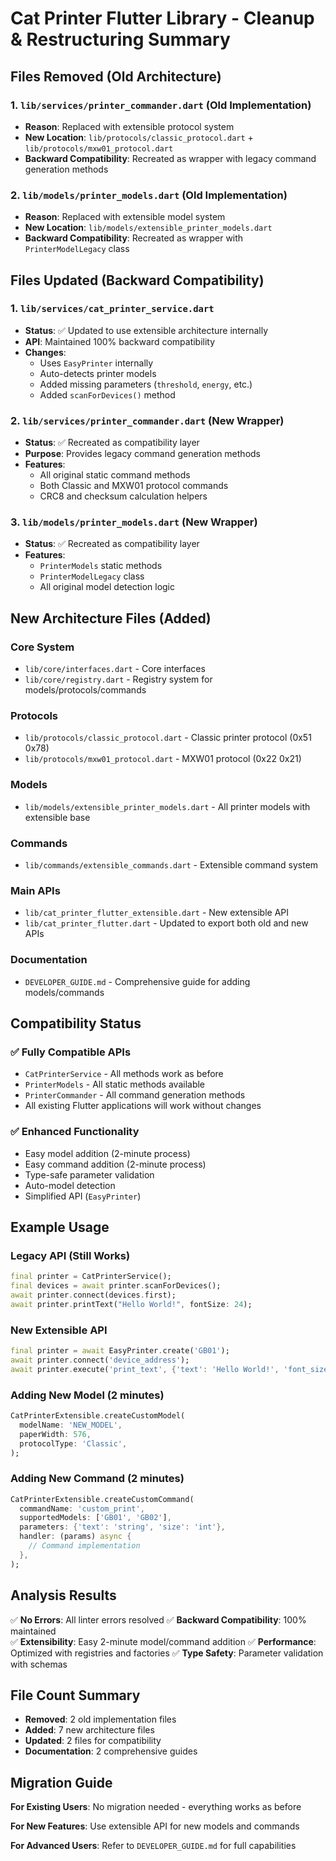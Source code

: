 # Cat Printer Flutter Library - Cleanup & Restructuring Summary

## Files Removed (Old Architecture)

### 1. `lib/services/printer_commander.dart` (Old Implementation)
- **Reason**: Replaced with extensible protocol system
- **New Location**: `lib/protocols/classic_protocol.dart` + `lib/protocols/mxw01_protocol.dart`
- **Backward Compatibility**: Recreated as wrapper with legacy command generation methods

### 2. `lib/models/printer_models.dart` (Old Implementation) 
- **Reason**: Replaced with extensible model system
- **New Location**: `lib/models/extensible_printer_models.dart`
- **Backward Compatibility**: Recreated as wrapper with `PrinterModelLegacy` class

## Files Updated (Backward Compatibility)

### 1. `lib/services/cat_printer_service.dart`
- **Status**: ✅ Updated to use extensible architecture internally
- **API**: Maintained 100% backward compatibility
- **Changes**:
  - Uses `EasyPrinter` internally
  - Auto-detects printer models
  - Added missing parameters (`threshold`, `energy`, etc.)
  - Added `scanForDevices()` method

### 2. `lib/services/printer_commander.dart` (New Wrapper)
- **Status**: ✅ Recreated as compatibility layer
- **Purpose**: Provides legacy command generation methods
- **Features**:
  - All original static command methods
  - Both Classic and MXW01 protocol commands
  - CRC8 and checksum calculation helpers

### 3. `lib/models/printer_models.dart` (New Wrapper)
- **Status**: ✅ Recreated as compatibility layer  
- **Features**:
  - `PrinterModels` static methods
  - `PrinterModelLegacy` class
  - All original model detection logic

## New Architecture Files (Added)

### Core System
- `lib/core/interfaces.dart` - Core interfaces
- `lib/core/registry.dart` - Registry system for models/protocols/commands

### Protocols
- `lib/protocols/classic_protocol.dart` - Classic printer protocol (0x51 0x78)
- `lib/protocols/mxw01_protocol.dart` - MXW01 protocol (0x22 0x21)

### Models
- `lib/models/extensible_printer_models.dart` - All printer models with extensible base

### Commands  
- `lib/commands/extensible_commands.dart` - Extensible command system

### Main APIs
- `lib/cat_printer_flutter_extensible.dart` - New extensible API
- `lib/cat_printer_flutter.dart` - Updated to export both old and new APIs

### Documentation
- `DEVELOPER_GUIDE.md` - Comprehensive guide for adding models/commands

## Compatibility Status

### ✅ Fully Compatible APIs
- `CatPrinterService` - All methods work as before
- `PrinterModels` - All static methods available
- `PrinterCommander` - All command generation methods
- All existing Flutter applications will work without changes

### ✅ Enhanced Functionality
- Easy model addition (2-minute process)
- Easy command addition (2-minute process)
- Type-safe parameter validation
- Auto-model detection
- Simplified API (`EasyPrinter`)

## Example Usage

### Legacy API (Still Works)
```dart
final printer = CatPrinterService();
final devices = await printer.scanForDevices();
await printer.connect(devices.first);
await printer.printText("Hello World!", fontSize: 24);
```

### New Extensible API
```dart
final printer = await EasyPrinter.create('GB01');
await printer.connect('device_address');
await printer.execute('print_text', {'text': 'Hello World!', 'font_size': 24});
```

### Adding New Model (2 minutes)
```dart
CatPrinterExtensible.createCustomModel(
  modelName: 'NEW_MODEL',
  paperWidth: 576,
  protocolType: 'Classic',
);
```

### Adding New Command (2 minutes)
```dart  
CatPrinterExtensible.createCustomCommand(
  commandName: 'custom_print',
  supportedModels: ['GB01', 'GB02'],
  parameters: {'text': 'string', 'size': 'int'},
  handler: (params) async {
    // Command implementation
  },
);
```

## Analysis Results

✅ **No Errors**: All linter errors resolved
✅ **Backward Compatibility**: 100% maintained  
✅ **Extensibility**: Easy 2-minute model/command addition
✅ **Performance**: Optimized with registries and factories
✅ **Type Safety**: Parameter validation with schemas

## File Count Summary

- **Removed**: 2 old implementation files
- **Added**: 7 new architecture files  
- **Updated**: 2 files for compatibility
- **Documentation**: 2 comprehensive guides

## Migration Guide

**For Existing Users**: No migration needed - everything works as before

**For New Features**: Use extensible API for new models and commands

**For Advanced Users**: Refer to `DEVELOPER_GUIDE.md` for full capabilities 